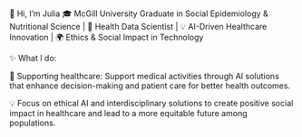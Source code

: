 👋 Hi, I’m Julia 
🎓 McGill University Graduate in Social Epidemiology & Nutritional Science | 🔬 Health Data Scientist | 💡 AI-Driven Healthcare Innovation | 🌍 Ethics & Social Impact in Technology

✨ What I do:

🌱 Supporting healthcare: Support medical activities through AI solutions that enhance decision-making and patient care for better health outcomes.

💡 Focus on ethical AI and interdisciplinary solutions to create positive social impact in healthcare and lead to a more equitable future among populations. 



<!---
JuliaJingYu/JuliaJingYu is a ✨ special ✨ repository because its `README.md` (this file) appears on your GitHub profile.
You can click the Preview link to take a look at your changes.
--->
